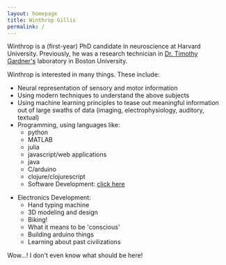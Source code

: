 ```yaml
---
layout: homepage
title: Winthrop Gillis
permalink: /
---
```


Winthrop is a (first-year) PhD candidate in neuroscience at Harvard University. Previously, he was a research technician in [Dr. Timothy Gardner's](http://people.bu.edu/timothyg/) laboratory in Boston University.

Winthrop is interested in many things. These include:
- Neural representation of sensory and motor information
- Using modern techniques to understand the above subjects
- Using machine learning principles to tease out meaningful information out of large swaths of data (imaging, electrophysiology, auditory, textual)
- Programming, using languages like:
  - python
  - MATLAB
  - julia
  - javascript/web applications
  - java
  - C/arduino
  - clojure/clojurescript
  - Software Development: [click here](/software/)
<!-- here is a reference to the micro leads website for the future -->
<!-- http://www.micro-leads.com/#!products/j4cno -->
  - Electronics Development:
    - Hand typing machine
    - 3D modeling and design
    - Biking!
    - What it means to be 'conscious'
    - Building arduino things
    - Learning about past civilizations

Wow...! I don't even know what should be here!
